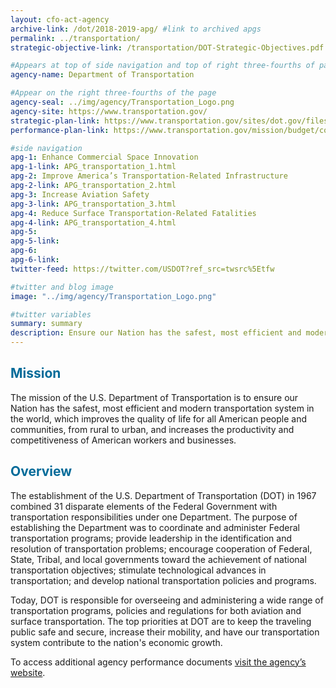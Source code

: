 ```yaml
---
layout: cfo-act-agency
archive-link: /dot/2018-2019-apg/ #link to archived apgs
permalink: ../transportation/
strategic-objective-link: /transportation/DOT-Strategic-Objectives.pdf

#Appears at top of side navigation and top of right three-fourths of page
agency-name: Department of Transportation

#Appear on the right three-fourths of the page
agency-seal: ../img/agency/Transportation_Logo.png
agency-site: https://www.transportation.gov/
strategic-plan-link: https://www.transportation.gov/sites/dot.gov/files/docs/mission/administrations/office-policy/304866/dot-strategic-plan-fy2018-2022.pdf
performance-plan-link: https://www.transportation.gov/mission/budget/combined-fy-2018-performance-report-and-fy-2020-performance-plan

#side navigation
apg-1: Enhance Commercial Space Innovation
apg-1-link: APG_transportation_1.html
apg-2: Improve America’s Transportation-Related Infrastructure
apg-2-link: APG_transportation_2.html
apg-3: Increase Aviation Safety
apg-3-link: APG_transportation_3.html
apg-4: Reduce Surface Transportation-Related Fatalities
apg-4-link: APG_transportation_4.html
apg-5: 
apg-5-link: 
apg-6:
apg-6-link:
twitter-feed: https://twitter.com/USDOT?ref_src=twsrc%5Etfw

#twitter and blog image
image: "../img/agency/Transportation_Logo.png"

#twitter variables
summary: summary
description: Ensure our Nation has the safest, most efficient and modern transportation system in the world.
---
```


<div class="usa-grid usa-graphic_list-row">
  <div class="usa-width-one-whole usa-media_block agency-page-section">
    <h2 style="color:#046b99;">Mission</h2>
    <p>The mission of the U.S. Department of Transportation is to ensure our Nation has the safest, most efficient and modern transportation system in the world, which improves the quality of life for all American people and communities, from rural to urban, and increases the productivity and competitiveness of American workers and businesses.</p>
  </div>
</div>

<div class="usa-grid usa-graphic_list-row">
  <div class="usa-width-one-whole usa-media_block agency-page-section">
    <h2 style="color:#046b99;">Overview</h2>
    <p>The establishment of the U.S. Department of Transportation (DOT) in 1967 combined 31 disparate elements of the Federal Government with transportation responsibilities under one Department. The purpose of establishing the Department was to coordinate and administer Federal transportation programs; provide leadership in the identification and resolution of transportation problems; encourage cooperation of Federal, State, Tribal, and local governments toward the achievement of national transportation objectives; stimulate technological advances in transportation; and develop national transportation policies and programs.  </p>
    <p>Today, DOT is responsible for overseeing and administering a wide range of transportation programs, policies and regulations for both aviation and surface transportation. The top priorities at DOT are to keep the traveling public safe and secure, increase their mobility, and have our transportation system contribute to the nation&apos;s economic growth.
</p>
  </div>
</div>

<div class="usa-grid usa-graphic_list-row">
  <div class="usa-width-one-whole usa-media_block">
    <p>To access additional agency performance documents <a href="https://www.transportation.gov/budget" target="_blank">visit the agency’s website</a>.</p>
  </div>
</div>
